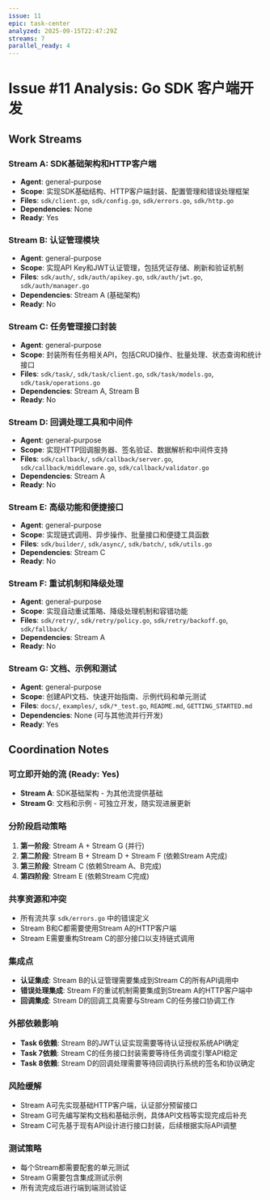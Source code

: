 ```yaml
---
issue: 11
epic: task-center
analyzed: 2025-09-15T22:47:29Z
streams: 7
parallel_ready: 4
---
```


# Issue #11 Analysis: Go SDK 客户端开发

## Work Streams

### Stream A: SDK基础架构和HTTP客户端
- **Agent**: general-purpose
- **Scope**: 实现SDK基础结构、HTTP客户端封装、配置管理和错误处理框架
- **Files**: `sdk/client.go`, `sdk/config.go`, `sdk/errors.go`, `sdk/http.go`
- **Dependencies**: None
- **Ready**: Yes

### Stream B: 认证管理模块
- **Agent**: general-purpose
- **Scope**: 实现API Key和JWT认证管理，包括凭证存储、刷新和验证机制
- **Files**: `sdk/auth/`, `sdk/auth/apikey.go`, `sdk/auth/jwt.go`, `sdk/auth/manager.go`
- **Dependencies**: Stream A (基础架构)
- **Ready**: No

### Stream C: 任务管理接口封装
- **Agent**: general-purpose
- **Scope**: 封装所有任务相关API，包括CRUD操作、批量处理、状态查询和统计接口
- **Files**: `sdk/task/`, `sdk/task/client.go`, `sdk/task/models.go`, `sdk/task/operations.go`
- **Dependencies**: Stream A, Stream B
- **Ready**: No

### Stream D: 回调处理工具和中间件
- **Agent**: general-purpose
- **Scope**: 实现HTTP回调服务器、签名验证、数据解析和中间件支持
- **Files**: `sdk/callback/`, `sdk/callback/server.go`, `sdk/callback/middleware.go`, `sdk/callback/validator.go`
- **Dependencies**: Stream A
- **Ready**: No

### Stream E: 高级功能和便捷接口
- **Agent**: general-purpose
- **Scope**: 实现链式调用、异步操作、批量接口和便捷工具函数
- **Files**: `sdk/builder/`, `sdk/async/`, `sdk/batch/`, `sdk/utils.go`
- **Dependencies**: Stream C
- **Ready**: No

### Stream F: 重试机制和降级处理
- **Agent**: general-purpose
- **Scope**: 实现自动重试策略、降级处理机制和容错功能
- **Files**: `sdk/retry/`, `sdk/retry/policy.go`, `sdk/retry/backoff.go`, `sdk/fallback/`
- **Dependencies**: Stream A
- **Ready**: No

### Stream G: 文档、示例和测试
- **Agent**: general-purpose
- **Scope**: 创建API文档、快速开始指南、示例代码和单元测试
- **Files**: `docs/`, `examples/`, `sdk/*_test.go`, `README.md`, `GETTING_STARTED.md`
- **Dependencies**: None (可与其他流并行开发)
- **Ready**: Yes

## Coordination Notes

### 可立即开始的流 (Ready: Yes)
- **Stream A**: SDK基础架构 - 为其他流提供基础
- **Stream G**: 文档和示例 - 可独立开发，随实现进展更新

### 分阶段启动策略
1. **第一阶段**: Stream A + Stream G (并行)
2. **第二阶段**: Stream B + Stream D + Stream F (依赖Stream A完成)
3. **第三阶段**: Stream C (依赖Stream A、B完成)
4. **第四阶段**: Stream E (依赖Stream C完成)

### 共享资源和冲突
- 所有流共享 `sdk/errors.go` 中的错误定义
- Stream B和C都需要使用Stream A的HTTP客户端
- Stream E需要重构Stream C的部分接口以支持链式调用

### 集成点
- **认证集成**: Stream B的认证管理需要集成到Stream C的所有API调用中
- **错误处理集成**: Stream F的重试机制需要集成到Stream A的HTTP客户端中
- **回调集成**: Stream D的回调工具需要与Stream C的任务接口协调工作

### 外部依赖影响
- **Task 6依赖**: Stream B的JWT认证实现需要等待认证授权系统API确定
- **Task 7依赖**: Stream C的任务接口封装需要等待任务调度引擎API稳定
- **Task 8依赖**: Stream D的回调处理需要等待回调执行系统的签名和协议确定

### 风险缓解
- Stream A可先实现基础HTTP客户端，认证部分预留接口
- Stream G可先编写架构文档和基础示例，具体API文档等实现完成后补充
- Stream C可先基于现有API设计进行接口封装，后续根据实际API调整

### 测试策略
- 每个Stream都需要配套的单元测试
- Stream G需要包含集成测试示例
- 所有流完成后进行端到端测试验证